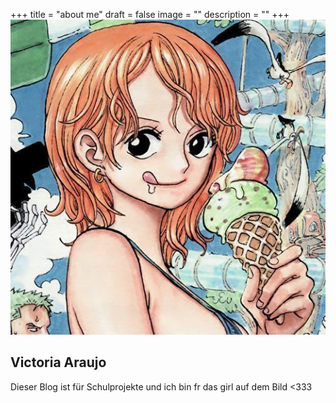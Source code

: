 +++
title = "about me"
draft = false
image = ""
description = ""
+++
![](b85e9f83090ad918c884d46e5bd1d874.jpg)

## Victoria Araujo

Dieser Blog ist für Schulprojekte und ich bin fr das girl auf dem Bild <333